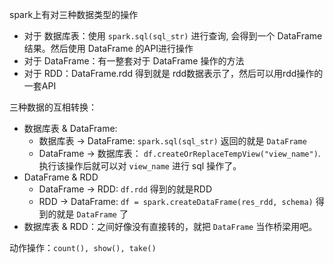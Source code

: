 spark上有对三种数据类型的操作

* 对于 数据库表：使用 `spark.sql(sql_str)` 进行查询, 会得到一个 DataFrame 结果。然后使用 DataFrame 的API进行操作
* 对于 DataFrame：有一整套对于 DataFrame 操作的方法
* 对于 RDD：DataFrame.rdd 得到就是 rdd数据表示了，然后可以用rdd操作的一套API

三种数据的互相转换：
* 数据库表 & DataFrame: 
  * 数据库表 -> DataFrame: `spark.sql(sql_str)` 返回的就是 `DataFrame`
  * DataFrame -> 数据库表： `df.createOrReplaceTempView("view_name")`. 执行该操作后就可以对 `view_name` 进行 sql 操作了。
* DataFrame & RDD
  * DataFrame -> RDD: `df.rdd` 得到的就是RDD
  * RDD -> DataFrame: `df = spark.createDataFrame(res_rdd, schema)` 得到的就是 `DataFrame` 了
* 数据库表 & RDD：之间好像没有直接转的，就把 `DataFrame` 当作桥梁用吧。

动作操作：`count(), show(), take()`
